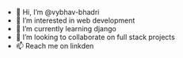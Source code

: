 - 👋 Hi, I’m @vybhav-bhadri
- 👀 I’m interested in web development
- 🌱 I’m currently learning django
- 💞️ I’m looking to collaborate on full stack projects
- 📫 Reach me on linkden

<!---
vybhav-bhadri/vybhav-bhadri is a ✨ special ✨ repository because its `README.md` (this file) appears on your GitHub profile.
You can click the Preview link to take a look at your changes.
--->
